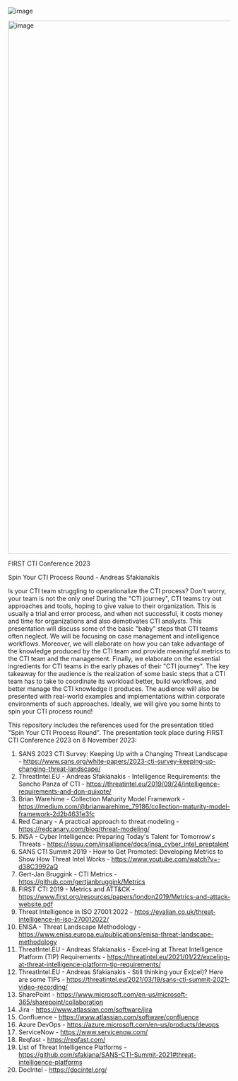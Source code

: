 ![image](https://github.com/sfakiana/FIRST-CTI-2023/assets/1293098/20ceb27b-12d8-4116-8ac0-cc8b8682da54)

<img width="1204" alt="image" src="https://github.com/sfakiana/FIRST-CTI-2023/assets/1293098/48231c07-bcf4-4724-a5f6-82f8b93f7de8">



FIRST CTI Conference 2023

Spin Your CTI Process Round - Andreas Sfakianakis

Is your CTI team struggling to operationalize the CTI process? Don't worry, your team is not the only one! During the "CTI journey", CTI teams try out approaches and tools, hoping to give value to their organization. This is usually a trial and error process, and when not successful, it costs money and time for organizations and also demotivates CTI analysts.
This presentation will discuss some of the basic "baby" steps that CTI teams often neglect. We will be focusing on case management and intelligence workflows. Moreover, we will elaborate on how you can take advantage of the knowledge produced by the CTI team and provide meaningful metrics to the CTI team and the management. Finally, we elaborate on the essential ingredients for CTI teams in the early phases of their "CTI journey".
The key takeaway for the audience is the realization of some basic steps that a CTI team has to take to coordinate its workload better, build workflows, and better manage the CTI knowledge it produces. The audience will also be presented with real-world examples and implementations within corporate environments of such approaches. Ideally, we will give you some hints to spin your CTI process round!

This repository includes the references used for the presentation titled "Spin Your CTI Process Round". The presentation took place during FIRST CTI Conference 2023 on 8 November 2023:

1. SANS 2023 CTI Survey: Keeping Up with a Changing Threat Landscape - https://www.sans.org/white-papers/2023-cti-survey-keeping-up-changing-threat-landscape/
2. ThreatIntel.EU - Andreas Sfakianakis - Intelligence Requirements: the Sancho Panza of CTI - https://threatintel.eu/2019/09/24/intelligence-requirements-and-don-quixote/
3. Brian Warehime - Collection Maturity Model Framework - https://medium.com/@brianwarehime_79186/collection-maturity-model-framework-2d2b4631e3fc
4. Red Canary - A practical approach to threat modeling - https://redcanary.com/blog/threat-modeling/
5. INSA - Cyber Intelligence: Preparing Today's Talent for Tomorrow's Threats - https://issuu.com/insalliance/docs/insa_cyber_intel_preptalent
6. SANS CTI Summit 2019 - How to Get Promoted: Developing Metrics to Show How Threat Intel Works - https://www.youtube.com/watch?v=-d38C3992aQ  
7. Gert-Jan Bruggink - CTI Metrics - https://github.com/gertjanbruggink/Metrics
8. FIRST CTI 2019 - Metrics and ATT&CK - https://www.first.org/resources/papers/london2019/Metrics-and-attack-website.pdf
9. Threat Intelligence in ISO 27001:2022 - https://evalian.co.uk/threat-intelligence-in-iso-270012022/
10. ENISA - Threat Landscape Methodology - https://www.enisa.europa.eu/publications/enisa-threat-landscape-methodology
11. ThreatIntel.EU - Andreas Sfakianakis - Excel-ing at Threat Intelligence Platform (TIP) Requirements - https://threatintel.eu/2021/01/22/exceling-at-threat-intelligence-platform-tip-requirements/
12. ThreatIntel.EU - Andreas Sfakianakis - Still thinking your Ex(cel)? Here are some TIPs - https://threatintel.eu/2021/03/19/sans-cti-summit-2021-video-recording/
13. SharePoint - https://www.microsoft.com/en-us/microsoft-365/sharepoint/collaboration 
14. Jira - https://www.atlassian.com/software/jira
15. Confluence - https://www.atlassian.com/software/confluence
16. Azure DevOps - https://azure.microsoft.com/en-us/products/devops
17. ServiceNow - https://www.servicenow.com/
18. Reqfast - https://reqfast.com/
19. List of Threat Intelligence Platforms - https://github.com/sfakiana/SANS-CTI-Summit-2021#threat-intelligence-platforms
20. DocIntel - https://docintel.org/
